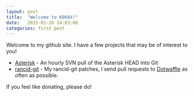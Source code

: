 ```yaml
---
layout: post
title:  "Welcome to K0HAX!"
date:   2015-01-26 14:03:00
categories: first post
---
```

Welcome to my github site. I have a few projects that may be of interest to you!

* [Asterisk](http://github.com/k0hax/asterisk) - An hourly SVN pull of the Asterisk HEAD into Git
* [rancid-git](http://github.com/k0hax/rancid-git/) - My rancid-git patches, I send pull requests to [Dotwaffle](http://github.com/dotwaffle) as often as possible.

If you feel like donating, please do!

<div class="cb-tip-button" data-content-location="" data-href="//www.coinbase.com/tip_buttons/show_tip" data-to-user-id="528a3f2cd69a968a450000ce"></div>
<script>!function(d,s,id) {var js,cjs=d.getElementsByTagName(s)[0],e=d.getElementById(id);if(e){return;}js=d.createElement(s);js.id=id;js.src="https://www.coinbase.com/assets/tips.js";cjs.parentNode.insertBefore(js,cjs);}(document, 'script', 'coinbase-tips');</script>

